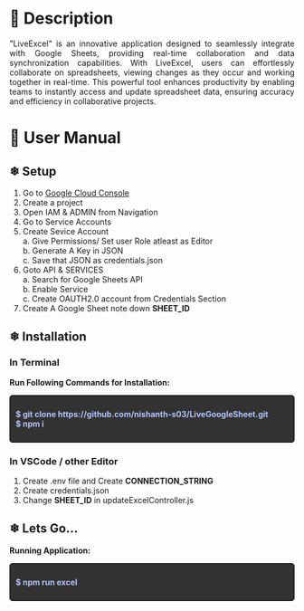 # 📝 Description

<p style="text-align: justify;">
  "LiveExcel" is an innovative application designed to seamlessly integrate with Google Sheets, providing real-time collaboration and data synchronization capabilities. With LiveExcel, users can effortlessly collaborate on spreadsheets, viewing changes as they occur and working together in real-time. This powerful tool enhances productivity by enabling teams to instantly access and update spreadsheet data, ensuring accuracy and efficiency in collaborative projects.
</p>


# 📖 User Manual  

## ❄ Setup 
1. Go to [Google Cloud Console](https://console.cloud.google.com)
2. Create a project
3. Open IAM & ADMIN from Navigation
4. Go to Service Accounts
5. Create Sevice Account <br>
    a. Give Permissions/ Set user Role atleast as Editor<br>
    b. Generate A Key in JSON<br>
    c. Save that JSON as credentials.json<br>
6. Goto API & SERVICES <br>
    a. Search for Google Sheets API<br>
    b. Enable Service<br>
    c. Create OAUTH2.0 account from Credentials Section<br>
7. Create A Google Sheet note down **SHEET_ID**

## ❄ Installation

### In Terminal

**Run Following Commands for Installation:**
<div style="background-color: rgba(0, 0, 0, 0.8); padding: 10px; border: 1px solid #000; border-radius: 5px;">
  <p style="font-weight: bold; color: #b3c6ff;">
    $ git clone https://github.com/nishanth-s03/LiveGoogleSheet.git<br>
    $ npm i<br>
  </p>
</div>


### In VSCode / other Editor
1. Create .env file and Create **CONNECTION_STRING**
2. Create credentials.json
3. Change **SHEET_ID** in updateExcelController.js

## ❄ Lets Go...

**Running Application:**<br>
<div style="background-color: rgba(0, 0, 0, 0.8); padding: 10px; border: 1px solid #000; border-radius: 5px;">
  <p style="font-weight: bold; color: #b3c6ff;">
  $ npm run excel<br>
  </p>
</div>